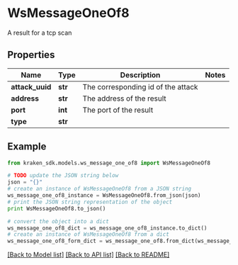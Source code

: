 # WsMessageOneOf8

A result for a tcp scan

## Properties
Name | Type | Description | Notes
------------ | ------------- | ------------- | -------------
**attack_uuid** | **str** | The corresponding id of the attack | 
**address** | **str** | The address of the result | 
**port** | **int** | The port of the result | 
**type** | **str** |  | 

## Example

```python
from kraken_sdk.models.ws_message_one_of8 import WsMessageOneOf8

# TODO update the JSON string below
json = "{}"
# create an instance of WsMessageOneOf8 from a JSON string
ws_message_one_of8_instance = WsMessageOneOf8.from_json(json)
# print the JSON string representation of the object
print WsMessageOneOf8.to_json()

# convert the object into a dict
ws_message_one_of8_dict = ws_message_one_of8_instance.to_dict()
# create an instance of WsMessageOneOf8 from a dict
ws_message_one_of8_form_dict = ws_message_one_of8.from_dict(ws_message_one_of8_dict)
```
[[Back to Model list]](../README.md#documentation-for-models) [[Back to API list]](../README.md#documentation-for-api-endpoints) [[Back to README]](../README.md)


